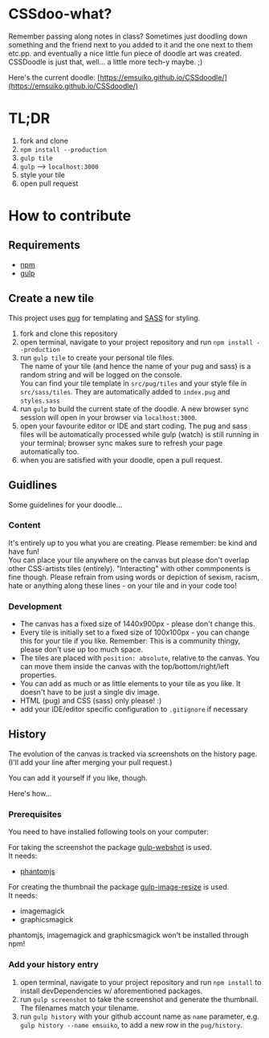 # CSSdoo-what?

Remember passing along notes in class? Sometimes just doodling down something and the friend next to you added to it and the one next to them etc.pp. and eventually a nice little fun piece of doodle art was created.
CSSDoodle is just that, well... a little more tech-y maybe. ;)

Here's the current doodle: [https://emsuiko.github.io/CSSdoodle/](https://emsuiko.github.io/CSSdoodle/)

# TL;DR
1. fork and clone
2. `npm install --production`
3. `gulp tile`
4. `gulp` --> `localhost:3000`
4. style your tile
5. open pull request

# How to contribute

## Requirements
- [npm](https://www.npmjs.com/get-npm)
- [gulp](https://gulpjs.com/)

## Create a new tile

This project uses [pug](https://pugjs.org/api/getting-started.html) for templating and [SASS](https://sass-lang.com/) for styling.

1. fork and clone this repository
2. open terminal, navigate to your project repository and run `npm install --production`
3. run `gulp tile` to create your personal tile files.  
The name of your tile (and hence the name of your pug and sass) is a random string and will be logged on the console.  
You can find your tile template in `src/pug/tiles` and your style file in `src/sass/tiles`. They are automatically added to `index.pug` and `styles.sass`
4. run `gulp` to build the current state of the doodle. A new browser sync session will open in your browser via `localhost:3000`.
5. open your favourite editor or IDE and start coding. The pug and sass files will be automatically processed while gulp (watch) is still running in your terminal; browser sync makes sure to refresh your page automatically too.
6. when you are satisfied with your doodle, open a pull request.

## Guidlines
Some guidelines for your doodle...

### Content
It's entirely up to you what you are creating. Please remember: be kind and have fun!  
You can place your tile anywhere on the canvas but please don't overlap other CSS-artists tiles (entirely). "Interacting" with other commponents is fine though.
Please refrain from using words or depiction of sexism, racism, hate or anything along these lines - on your tile and in your code too!

### Development
- The canvas has a fixed size of 1440x900px - please don't change this.
- Every tile is initially set to a fixed size of 100x100px - you can change this for your tile if you like. Remember: This is a community thingy, please don't use up too much space.
- The tiles are placed with `position: absolute`, relative to the canvas. You can move them inside the canvas with the top/bottom/right/left properties.
- You can add as much or as little elements to your tile as you like. It doesn't have to be just a single div image.
- HTML (pug) and CSS (sass) only please! :)
- add your IDE/editor specific configuration to `.gitignore` if necessary

## History

The evolution of the canvas is tracked via screenshots on the history page. (I'll add your line after merging your pull request.)

You can add it yourself if you like, though.

Here's how...
### Prerequisites
You need to have installed following tools on your computer:

For taking the screenshot the package [gulp-webshot](https://www.npmjs.com/package/gulp-webshot) is used.  
It needs:
- [phantomjs](http://phantomjs.org/)

For creating the thumbnail the package [gulp-image-resize](https://www.npmjs.com/package/gulp-image-resize) is used.  
It needs:
- imagemagick
- graphicsmagick

phantomjs, imagemagick and graphicsmagick won't be installed through npm!

### Add your history entry
1. open terminal, navigate to your project repository and run `npm install` to install devDependencies w/ aforementioned packages.
2. run `gulp screenshot` to take the screenshot and generate the thumbnail. The filenames match your tilename.
3. run `gulp history` with your github account name as `name` parameter, e.g. `gulp history --name emsuiko`, to add a new row in the `pug/history`. 